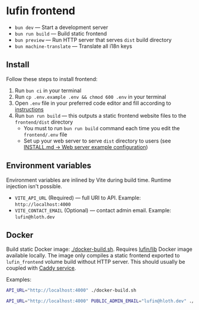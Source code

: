 # lufin frontend

- `bun dev` — Start a development server
- `bun run build` — Build static frontend
- `bun preview` — Run HTTP server that serves `dist` build directory
- `bun machine-translate` — Translate all i18n keys

## Install

Follow these steps to install frontend:

1. Run `bun ci` in your terminal
2. Run `cp .env.example .env && chmod 600 .env` in your terminal
3. Open `.env` file in your preferred code editor and fill according to [instructions](#environment-variables)
4. Run `bun run build` — this outputs a static frontend website files to the `frontend/dist` directory
   - You must to run `bun run build` command each time you edit the `frontend/.env` file
   - Set up your web server to serve `dist` directory to users (see [INSTALL.md -> Web server example configuration](../docs/INSTALL.md#web-server-example-configuration))

## Environment variables

Environment variables are inlined by Vite during build time. Runtime injection isn't possible.

- `VITE_API_URL` (Required) — full URI to API. Example: `http://localhost:4000`
- `VITE_CONTACT_EMAIL` (Optional) — contact admin email. Example: `lufin@hloth.dev`

## Docker

Build static Docker image: [./docker-build.sh](./docker-build.sh). Requires [lufin/lib](../lib/README.md) Docker image available locally. The image only compiles a static frontend exported to `lufin_frontend` volume build without HTTP server. This should usually be coupled with [Caddy service](../docker/caddy/README.md).

Examples:

```bash
API_URL="http://localhost:4000" ./docker-build.sh
```

```bash
API_URL="http://localhost:4000" PUBLIC_ADMIN_EMAIL="lufin@hloth.dev" ./docker-build.sh
```
